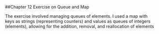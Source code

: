##Chapter 12 Exercise on Queue and Map

The exercise involved managing queues of elements.
I used a map with keys as strings (representing counters) and values as queues of integers (elements),
allowing for the addition, removal, and reallocation of elements
